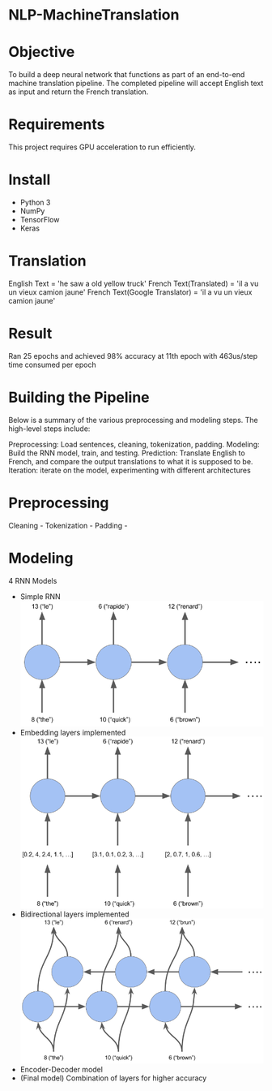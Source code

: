 # NLP-MachineTranslation
# Objective
To build a deep neural network that functions as part of an end-to-end machine translation pipeline. The completed pipeline will accept English text as input and return the French translation.

# Requirements
This project requires GPU acceleration to run efficiently. 

# Install
- Python 3
- NumPy
- TensorFlow
- Keras

# Translation
English Text = 'he saw a old yellow truck'
French Text(Translated)        = 'il a vu un vieux camion jaune'
French Text(Google Translator) = 'il a vu un vieux camion jaune'

# Result
Ran 25 epochs and achieved 98% accuracy at 11th epoch with 463us/step time consumed per epoch

# Building the Pipeline
Below is a summary of the various preprocessing and modeling steps. The high-level steps include:

Preprocessing: Load sentences, cleaning, tokenization, padding.
Modeling: Build the RNN model, train, and testing. 
Prediction: Translate English to French, and compare the output translations to what it is supposed to be.
Iteration: iterate on the model, experimenting with different architectures

# Preprocessing
Cleaning - 
Tokenization - 
Padding - 

# Modeling
4 RNN Models
  - Simple RNN
  ![](images/SimpleRNN.png)
  - Embedding layers implemented
  ![](images/EmbedRNN.png)
  - Bidirectional layers implemented
  ![](images/BidirecRNN.png)
  - Encoder-Decoder model
  - (Final model) Combination of layers for higher accuracy
